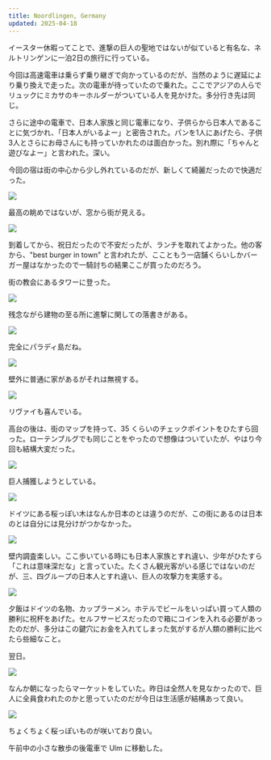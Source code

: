 ```yaml
---
title: Noordlingen, Germany
updated: 2025-04-18
---
```


イースター休暇ってことで、進撃の巨人の聖地ではないが似ていると有名な、ネルトリンゲンに一泊2日の旅行に行っている。

今回は高速電車は乗らず乗り継ぎで向かっているのだが、当然のように遅延により乗り換えで走った。次の電車が待っていたので乗れた。ここでアジアの人らでリュックにミカサのキーホルダーがついている人を見かけた。多分行き先は同じ。

さらに途中の電車で、日本人家族と同じ電車になり、子供らから日本人であることに気づかれ、「日本人がいるよー」と密告された。パンを1人にあげたら、子供3人とさらにお母さんにも持っていかれたのは面白かった。別れ際に「ちゃんと遊びなよー」と言われた。深い。

今回の宿は街の中心から少し外れているのだが、新しくて綺麗だったので快適だった。

![](https://i.imgur.com/u6z9IPH.jpeg)

最高の眺めではないが、窓から街が見える。

![](https://i.imgur.com/fdLtMJ1.jpeg)

到着してから、祝日だったので不安だったが、ランチを取れてよかった。他の客から、"best burger in town" と言われたが、ここともう一店舗くらいしかバーガー屋はなかったので一騎討ちの結果ここが買ったのだろう。

街の教会にあるタワーに登った。

![](https://i.imgur.com/SFRgK1R.jpeg)

残念ながら建物の至る所に進撃に関しての落書きがある。

![](https://i.imgur.com/mcGbn2O.jpeg)

完全にパラディ島だね。

![](https://i.imgur.com/8e0Xzki.jpeg)

壁外に普通に家があるがそれは無視する。

![](https://i.imgur.com/385MQcq.jpeg)

リヴァイも喜んでいる。

高台の後は、街のマップを持って、35 くらいのチェックポイントをひたすら回った。ローテンブルグでも同じことをやったので想像はついていたが、やはり今回も結構大変だった。

![](https://i.imgur.com/AKm9bB7.jpeg)

巨人捕獲しようとしている。

![](https://i.imgur.com/EZz5hlp.jpeg)

ドイツにある桜っぽい木はなんか日本のとは違うのだが、この街にあるのは日本のとは自分には見分けがつかなかった。

![](https://i.imgur.com/HzYUNBw.jpeg)

壁内調査楽しい。ここ歩いている時にも日本人家族とすれ違い、少年がひたすら「これは意味深だな」と言っていた。たくさん観光客がいる感じではないのだが、三、四グループの日本人とすれ違い、巨人の攻撃力を実感する。

![](https://i.imgur.com/8ccNr0M.jpeg)

夕飯はドイツの名物、カップラーメン。ホテルでビールをいっぱい買って人類の勝利に祝杯をあげた。セルフサービスだったので箱にコインを入れる必要があったのだが、多分はこの鍵穴にお金を入れてしまった気がするが人類の勝利に比べたら些細なこと。


翌日。

![](https://i.imgur.com/E3LOuTR.jpeg)

なんか朝になったらマーケットをしていた。昨日は全然人を見なかったので、巨人に全員食われたのかと思っていたのだが今日は生活感が結構あって良い。

![](https://i.imgur.com/jmCQzt9.jpeg)

ちょくちょく桜っぽいものが咲いており良い。

午前中の小さな散歩の後電車で Ulm に移動した。
